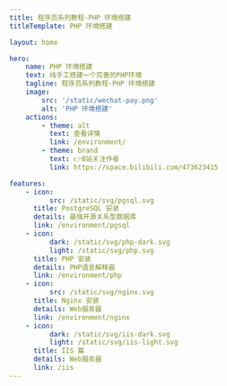 ```yaml
---
title: 程序员系列教程-PHP 环境搭建
titleTemplate: PHP 环境搭建

layout: home

hero:
    name: PHP 环境搭建
    text: 纯手工搭建一个完善的PHP环境
    tagline: 程序员系列教程-PHP 环境搭建
    image:
        src: '/static/wechat-pay.png'
        alt: 'PHP 环境搭建'
    actions:
        - theme: alt
          text: 查看详情
          link: /environment/
        - theme: brand
          text: 👉B站关注作者
          link: https://space.bilibili.com/473623415

features:
    - icon:
          src: /static/svg/pgsql.svg
      title: PostgreSQL 安装
      details: 最强开源关系型数据库
      link: /environment/pgsql
    - icon:
          dark: /static/svg/php-dark.svg
          light: /static/svg/php.svg
      title: PHP 安装
      details: PHP语言解释器
      link: /environment/php
    - icon:
          src: /static/svg/nginx.svg
      title: Nginx 安装
      details: Web服务器
      link: /environment/nginx
    - icon:
          dark: /static/svg/iis-dark.svg
          light: /static/svg/iis-light.svg
      title: IIS 篇
      details: Web服务器
      link: /iis
---
```

